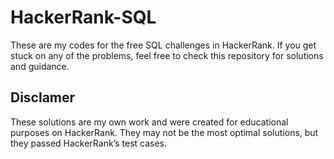 # HackerRank-SQL
These are my codes for the free SQL challenges in HackerRank. If you get stuck on any of the problems, feel free to check this repository for solutions and guidance.

## Disclamer
These solutions are my own work and were created for educational purposes on HackerRank. They may not be the most optimal solutions, but they passed HackerRank’s test cases.
